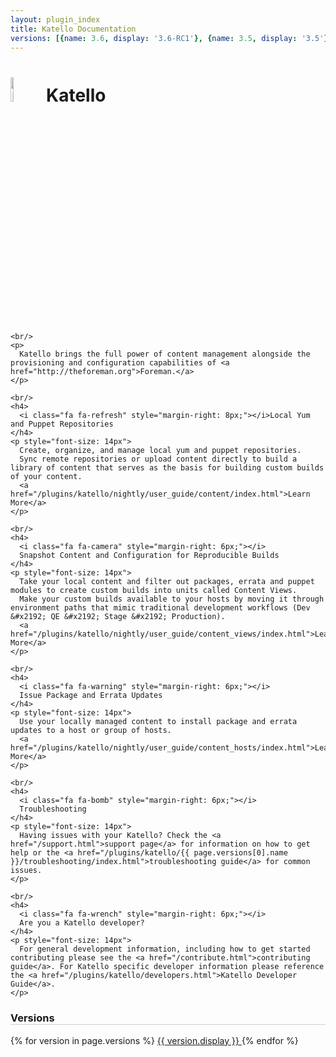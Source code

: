 ```yaml
---
layout: plugin_index
title: Katello Documentation
versions: [{name: 3.6, display: '3.6-RC1'}, {name: 3.5, display: '3.5'}, {name: 3.4, display: '3.4'}, {name: 3.3, display: '3.3'}, {name: 3.2, 'display': '3.2'}, {name: 3.1, display: '3.1'}, {name: 3.0, display: '3.0'}, {name: 2.4, display: '2.4'}, {name: 'nightly', display: 'nightly'}]
---
```


<div class="row" style="min-height: 700px">
  <div class="col-sm-10">
    <h1>
      <img src="{{ site.baseurl }}/static/images/katello_logo.png" alt="Katello" width="10%"/>
      Katello
    </h1>

    <br/>
    <p>
      Katello brings the full power of content management alongside the provisioning and configuration capabilities of <a href="http://theforeman.org">Foreman.</a>
    </p>

    <br/>
    <h4>
      <i class="fa fa-refresh" style="margin-right: 8px;"></i>Local Yum and Puppet Repositories
    </h4>
    <p style="font-size: 14px">
      Create, organize, and manage local yum and puppet repositories.
      Sync remote repositories or upload content directly to build a library of content that serves as the basis for building custom builds of your content.
      <a href="/plugins/katello/nightly/user_guide/content/index.html">Learn More</a>
    </p>

    <br/>
    <h4>
      <i class="fa fa-camera" style="margin-right: 6px;"></i>
      Snapshot Content and Configuration for Reproducible Builds
    </h4>
    <p style="font-size: 14px">
      Take your local content and filter out packages, errata and puppet modules to create custom builds into units called Content Views.
      Make your custom builds available to your hosts by moving it through environment paths that mimic traditional development workflows (Dev &#x2192; QE &#x2192; Stage &#x2192; Production).
      <a href="/plugins/katello/nightly/user_guide/content_views/index.html">Learn More</a>
    </p>

    <br/>
    <h4>
      <i class="fa fa-warning" style="margin-right: 6px;"></i>
      Issue Package and Errata Updates
    </h4>
    <p style="font-size: 14px">
      Use your locally managed content to install package and errata updates to a host or group of hosts.
      <a href="/plugins/katello/nightly/user_guide/content_hosts/index.html">Learn More</a>
    </p>

    <br/>
    <h4>
      <i class="fa fa-bomb" style="margin-right: 6px;"></i>
      Troubleshooting
    </h4>
    <p style="font-size: 14px">
      Having issues with your Katello? Check the <a href="/support.html">support page</a> for information on how to get help or the <a href="/plugins/katello/{{ page.versions[0].name }}/troubleshooting/index.html">troubleshooting guide</a> for common issues.
    </p>

    <br/>
    <h4>
      <i class="fa fa-wrench" style="margin-right: 6px;"></i>
      Are you a Katello developer?
    </h4>
    <p style="font-size: 14px">
      For general development information, including how to get started contributing please see the <a href="/contribute.html">contributing guide</a>. For Katello specific developer information please reference the <a href="/plugins/katello/developers.html">Katello Developer Guide</a>.
    </p>
  </div>

  <div class="col-sm-2 pull-right">
    <h3 style="border-bottom: 1px solid #CCC;">Versions</h3>
    {% for version in page.versions %}
		<a href="plugins/katello/{{ version.name }}/index.html" class="btn" style="text-transform: none">
			<i class="fa fa-newspaper-o"></i>
			<span id='manual'>{{ version.display }}</span>
		</a>
    {% endfor %}
  </div>
</div>

<br/>
<br/>
